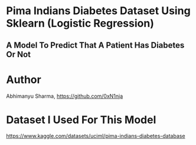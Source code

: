# Pima Indians Diabetes Dataset Using Sklearn (Logistic Regression)
## A Model To Predict That A Patient Has Diabetes Or Not

# Author
Abhimanyu Sharma, https://github.com/0xN1nja

# Dataset I Used For This Model
https://www.kaggle.com/datasets/uciml/pima-indians-diabetes-database
